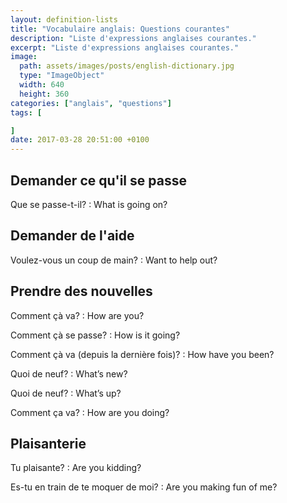 ```yaml
---
layout: definition-lists
title: "Vocabulaire anglais: Questions courantes"
description: "Liste d'expressions anglaises courantes."
excerpt: "Liste d'expressions anglaises courantes."
image:
  path: assets/images/posts/english-dictionary.jpg
  type: "ImageObject"
  width: 640
  height: 360
categories: ["anglais", "questions"]
tags: [

]
date: 2017-03-28 20:51:00 +0100
---
```


## Demander ce qu'il se passe

Que se passe-t-il?
: What is going on?


## Demander de l'aide

Voulez-vous un coup de main?
: Want to help out?


## Prendre des nouvelles

Comment çà va?
: How are you?

Comment çà se passe?
: How is it going?

Comment çà va (depuis la dernière fois)?
: How have you been?

Quoi de neuf?
: What’s new?

Quoi de neuf?
: What’s up?

Comment ça va?
: How are you doing?


## Plaisanterie

Tu plaisante?
: Are you kidding?

Es-tu en train de te moquer de moi?
: Are you making fun of me?
